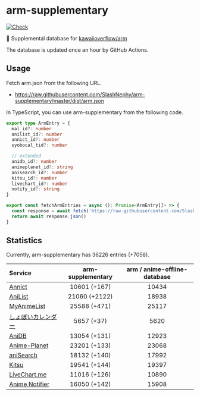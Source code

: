 # arm-supplementary

[![Check](https://github.com/SlashNephy/arm-supplementary/actions/workflows/check-node.yml/badge.svg)](https://github.com/SlashNephy/arm-supplementary/actions/workflows/check-node.yml)

💊 Supplemental database for [kawaiioverflow/arm](https://github.com/kawaiioverflow/arm)

The database is updated once an hour by GitHub Actions.

## Usage

Fetch arm.json from the following URL.

- https://raw.githubusercontent.com/SlashNephy/arm-supplementary/master/dist/arm.json

In TypeScript, you can use arm-supplementary from the following code.

```TypeScript
export type ArmEntry = {
  mal_id?: number
  anilist_id?: number
  annict_id?: number
  syobocal_tid?: number

  // extended
  anidb_id?: number
  animeplanet_id?: string
  anisearch_id?: number
  kitsu_id?: number
  livechart_id?: number
  notify_id?: string
}

export const fetchArmEntries = async (): Promise<ArmEntry[]> => {
  const response = await fetch('https://raw.githubusercontent.com/SlashNephy/arm-supplementary/master/dist/arm.json')
  return await response.json()
}
```

## Statistics

Currently, arm-supplementary has 36226 entries (+7058).

| Service                                     | arm-supplementary | arm / anime-offline-database |
| :------------------------------------------ | :---------------: | :--------------------------: |
| [Annict](https://annict.com)                |   10601 (+167)    |            10434             |
| [AniList](https://anilist.co)               |   21060 (+2122)   |            18938             |
| [MyAnimeList](https://myanimelist.net)      |   25588 (+471)    |            25117             |
| [しょぼいカレンダー](https://cal.syoboi.jp) |    5657 (+37)     |             5620             |
| [AniDB](https://anidb.net)                  |   13054 (+131)    |            12923             |
| [Anime-Planet](https://anime-planet.com)    |   23201 (+133)    |            23068             |
| [aniSearch](https://anisearch.com)          |   18132 (+140)    |            17992             |
| [Kitsu](https://kitsu.io)                   |   19541 (+144)    |            19397             |
| [LiveChart.me](https://livechart.me)        |   11016 (+126)    |            10890             |
| [Anime Notifier](https://notify.moe)        |   16050 (+142)    |            15908             |
